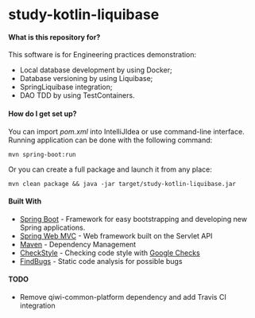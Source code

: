 # study-kotlin-liquibase #


#### What is this repository for? ####

This software is for Engineering practices demonstration:

* Local database development by using Docker;
* Database versioning by using Liquibase;
* SpringLiquibase integration;
* DAO TDD by using TestContainers.

#### How do I get set up? ####

You can import *pom.xml* into IntelliJIdea or use command-line interface.
Running application can be done with the following command:
```
mvn spring-boot:run
```

Or you can create a full package and launch it from any place:
```
mvn clean package && java -jar target/study-kotlin-liquibase.jar
```

#### Built With ####

* [Spring Boot](https://projects.spring.io/spring-boot/) - Framework for easy bootstrapping and developing new Spring applications.
* [Spring Web MVC](https://docs.spring.io/spring/docs/current/spring-framework-reference/web.html) - Web framework built on the Servlet API
* [Maven](https://maven.apache.org/) - Dependency Management
* [CheckStyle](http://checkstyle.sourceforge.net/) - Checking code style with [Google Checks](https://github.com/checkstyle/checkstyle/blob/master/src/main/resources/google_checks.xml)
* [FindBugs](http://findbugs.sourceforge.net/) - Static code analysis for possible bugs


#### TODO ####
* Remove qiwi-common-platform dependency and add Travis CI integration
